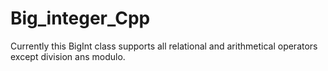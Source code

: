 # Big_integer_Cpp
Currently this BigInt class supports all relational and arithmetical operators except division ans modulo.
